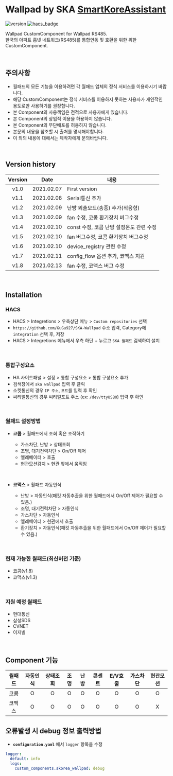 # Wallpad by SKA [SmartKoreAssistant][skorea_link]

![version](https://img.shields.io/badge/version-1.1-blue)
[![hacs_badge](https://img.shields.io/badge/HACS-Custom-orange.svg)](https://github.com/custom-components/hacs)

Wallpad CustomComponent for Wallpad RS485.<br>
한국의 아파트 홈넷 네트워크(RS485)를 통합연동 및 호환을 위한 위한 CustomComponent.

<br>

## 주의사항

- 월패드의 모든 기능을 이용하려면 각 월패드 업체의 정식 서비스를 이용하시기 바랍니다.
- 해당 CustomComponent는 정식 서비스를 이용하지 못하는 사용자가 개인적인 용도로만 사용하기를 권장합니다.
- 본 Component의 사용책임은 전적으로 사용자에게 있습니다.
- 본 Component의 상업적 이용을 하용하지 않습니다.
- 본 Component의 무단배포를 허용하지 않습니다.
- 본문의 내용을 참조할 시 출처를 명시해야합니다.
- 이 외의 내용에 대해서는 제작자에게 문의바랍니다.

<br>

## Version history

| Version |    Date    | 내용                                     |
| :-----: | :--------: | ---------------------------------------- |
|  v1.0   | 2021.02.07 | First version                            |
|  v1.1   | 2021.02.08 | Serial통신 추가                          |
|  v1.2   | 2021.02.09 | 난방 외출모드(송풍) 추가(적응형)         |
|  v1.3   | 2021.02.09 | fan 수정, 코콤 환기장치 버그수정         |
|  v1.4   | 2021.02.10 | const 수정, 코콤 난방 설정온도 관련 수정 |
|  v1.5   | 2021.02.10 | fan 버그수정, 코콤 환기장치 버그수정     |
|  v1.6   | 2021.02.10 | device_registry 관련 수정                |
|  v1.7   | 2021.02.11 | config_flow 옵션 추가, 코맥스 지원       |
|  v1.8   | 2021.02.13 | fan 수정, 코맥스 버그 수정               |

<br>

## Installation

### HACS

- HACS > Integretions > 우측상단 메뉴 > `Custom repositories` 선택
- `https://github.com/GuGu927/SKA-Wallpad` 주소 입력, Category에 `integration` 선택 후, 저장
- HACS > Integretions 메뉴에서 우측 하단 + 누르고 `SKA 월패드` 검색하여 설치

<br>

### 통합구성요소

- HA 사이드패널 > 설정 > 통합 구성요소 > 통합 구성요소 추가
- 검색창에서 `ska wallpad` 입력 후 클릭
- 소켓통신의 경우 `IP 주소`, `포트`를 입력 후 확인
- 씨리얼통신의 경우 씨리얼포트 주소 (ex: `/dev/ttyUSB0`) 입력 후 확인

<br>

### 월패드 설정방법

- **코콤** > 월패드에서 조회 혹은 조작하기

  - 가스차단, 난방 > 상태조회
  - 조명, 대기전력차단 > On/Off 제어
  - 엘레베이터 > 호출
  - 현관모션감지 > 현관 앞에서 움직임

<br>

- **코맥스** > 월패드 자동인식

  - 난방 > 자동인식(패킷 자동추출을 위한 월패드에서 On/Off 제어가 필요할 수 있음.)
  - 조명, 대기전력차단 > 자동인식
  - 가스차단 > 자동인식
  - 엘레베이터 > 현관에서 호출
  - 환기장치 > 자동인식(패킷 자동추출을 위한 월패드에서 On/Off 제어가 필요할 수 있음.)

<br>

### 현재 가능한 월패드(최신버전 기준)

- 코콤(v1.8)
- 코맥스(v1.3)

<br>

### 지원 예정 월패드

- 현대통신
- 삼성SDS
- CVNET
- 이지빌

<br>

## Component 기능

| 월패드 | 자동인식 | 상태조회 | 조명 | 난방 | 콘센트 | E/V호출 | 가스차단 | 현관모션 |
| :----: | :------: | :------: | :--: | :--: | :----: | :-----: | :------: | :------: |
|  코콤  |    O     |    O     |  O   |  O   |   O    |    O    |    O     |    O     |
| 코맥스 |    O     |    O     |  O   |  O   |   O    |    O    |    O     |    X     |

## 오류발생 시 debug 정보 출력방법

- **`configuration.yaml`** 에서 `logger` 항목을 수정<br>

```yaml
logger:
  default: info
  logs:
    custom_components.skorea_wallpad: debug
```

[skorea_link]: https://cafe.naver.com/koreassistant
